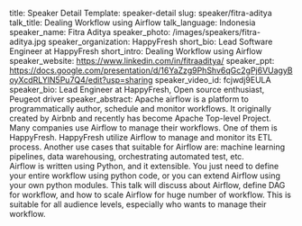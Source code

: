 title: Speaker Detail
Template: speaker-detail
slug: speaker/fitra-aditya
talk_title: Dealing Workflow using Airflow
talk_language: Indonesia
speaker_name: Fitra Aditya
speaker_photo: /images/speakers/fitra-aditya.jpg
speaker_organization: HappyFresh
short_bio: Lead Software Engineer at HappyFresh
short_intro: Dealing Workflow using Airflow
speaker_website: https://www.linkedin.com/in/fitraaditya/
speaker_ppt: https://docs.google.com/presentation/d/16YaZzg9PhShv6qGc2gPj6VUagyBoyXcdRLYlN5Pu7Q4/edit?usp=sharing
speaker_video_id: fcjwdj9EULA
speaker_bio: Lead Engineer at HappyFresh, Open source enthusiast, Peugeot driver
speaker_abstract: Apache airflow is a platform to programmatically author, schedule and monitor workflows. It originally created by Airbnb and recently has become Apache Top-level Project. Many companies use Airflow to manage their workflows. One of them is HappyFresh. HappyFresh utilize Airflow to manage and monitor its ETL process. Another use cases that suitable for Airflow are: machine learning pipelines, data warehousing, orchestrating automated test, etc. 
    <br>Airflow is written using Python, and it extensible. You just need to define your entire workflow using python code, or you can extend Airflow using your own python modules.
    This talk will discuss about Airflow, define DAG for workflow, and how to scale Airflow for huge number of workflow. This is suitable for all audience levels, especially who wants to manage their workflow.
